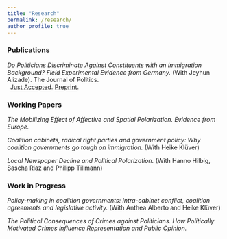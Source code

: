 ```yaml
---
title: "Research"
permalink: /research/
author_profile: true
---
```


### Publications
*Do Politicians Discriminate Against Constituents with an Immigration Background? Field Experimental Evidence from Germany.* (With Jeyhun Alizade).
The Journal of Politics. <br>
&ensp;[Just Accepted](https://www.journals.uchicago.edu/doi/10.1086/716293).
[Preprint](https://papers.ssrn.com/sol3/Papers.cfm?abstract_id=3559396).
   

### Working Papers

*The Mobilizing Effect of Affective and Spatial Polarization. Evidence from Europe.*

*Coalition cabinets, radical right parties and government policy: Why coalition governments go tough on immigration.* (With Heike Klüver)

*Local Newspaper Decline and Political Polarization.* (With Hanno Hilbig, Sascha Riaz and Philipp Tillmann)

### Work in Progress

*Policy-making in coalition governments: Intra-cabinet conflict, coalition agreements and legislative activity.* (With Anthea Alberto and Heike Klüver)

*The Political Consequences of Crimes against Politicians. How Politically Motivated Crimes influence Representation and Public Opinion.*